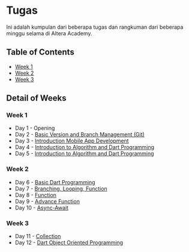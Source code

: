 # Tugas

Ini adalah kumpulan dari beberapa tugas dan rangkuman dari beberapa minggu selama di Altera Academy.

## Table of Contents
- [Week 1](#week-1)
- [Week 2](#week-2)
- [Week 3](#week-3)
<!-- - [Week 4](#week-4) -->


Detail of Weeks
---------------
### Week 1
- Day 1 - Opening
- Day 2 - [Basic Version and Branch Management (Git)](/02_Basic_Version_and_Branch_Management_(Git)/)
- Day 3 - [Introduction Mobile App Development](/03_Introduction_Mobile_App_Development/)
- Day 4 - [Introduction to Algorithm and Dart Programming](/04_Introduction_to_Algorithm_and_Dart_Programming/)
- Day 5 - [Introduction to Algorithm and Dart Programming](/04_Introduction_to_Algorithm_and_Dart_Programming/)

### Week 2
- Day 6 - [Basic Dart Programming](/05_Basic_Dart_Programming/)
- Day 7 - [Branching, Looping, Function](/06_Branching,_Looping,_Function/)
- Day 8 - [Function](/06_Branching,_Looping,_Function/)
- Day 9 - [Advance Function](/07_Advance_Function,_Async-Await/)
- Day 10 - [Async-Await](/07_Advance_Function,_Async-Await/)

### Week 3
- Day 11 - [Collection](/08_Collection/)
- Day 12 - [Dart Object Oriented Programming](/09_Dart_Object_Oriented_Programming_1/)
<!-- - Day 13 - [Constructor, Inheritance](/10_Dart_Object_Oriented_Programming_2/)
- Day 14 - [Method Overriding](/10_Dart_Object_Oriented_Programming_2/)
- Day 15 - [Interface, Abstract Class](/10_Dart_Object_Oriented_Programming_2/)

### Week 4
- Day 16 - [Polymorphism](/10_Dart_Object_Oriented_Programming_2/)
- Day 17 - [Generics](/10_Dart_Object_Oriented_Programming_2/) -->